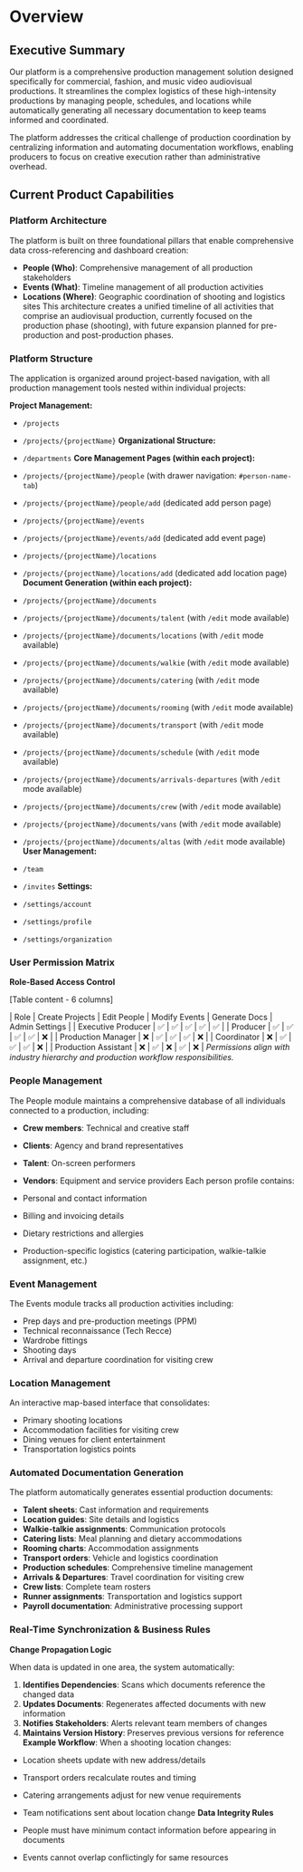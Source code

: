 # Overview

## Executive Summary

Our platform is a comprehensive production management solution designed specifically for commercial, fashion, and music video audiovisual productions. It streamlines the complex logistics of these high-intensity productions by managing people, schedules, and locations while automatically generating all necessary documentation to keep teams informed and coordinated.

The platform addresses the critical challenge of production coordination by centralizing information and automating documentation workflows, enabling producers to focus on creative execution rather than administrative overhead.

## Current Product Capabilities

### Platform Architecture

The platform is built on three foundational pillars that enable comprehensive data cross-referencing and dashboard creation:

- **People (Who)**: Comprehensive management of all production stakeholders
- **Events (What)**: Timeline management of all production activities
- **Locations (Where)**: Geographic coordination of shooting and logistics sites
This architecture creates a unified timeline of all activities that comprise an audiovisual production, currently focused on the production phase (shooting), with future expansion planned for pre-production and post-production phases.

### Platform Structure

The application is organized around project-based navigation, with all production management tools nested within individual projects:

**Project Management:**

- `/projects`
- `/projects/{projectName}`
**Organizational Structure:**

- `/departments`
**Core Management Pages (within each project):**

- `/projects/{projectName}/people` (with drawer navigation: `#person-name-tab`)
- `/projects/{projectName}/people/add` (dedicated add person page)
- `/projects/{projectName}/events`
- `/projects/{projectName}/events/add` (dedicated add event page)
- `/projects/{projectName}/locations`
- `/projects/{projectName}/locations/add` (dedicated add location page)
**Document Generation (within each project):**

- `/projects/{projectName}/documents`
- `/projects/{projectName}/documents/talent` (with `/edit` mode available)
- `/projects/{projectName}/documents/locations` (with `/edit` mode available)
- `/projects/{projectName}/documents/walkie` (with `/edit` mode available)
- `/projects/{projectName}/documents/catering` (with `/edit` mode available)
- `/projects/{projectName}/documents/rooming` (with `/edit` mode available)
- `/projects/{projectName}/documents/transport` (with `/edit` mode available)
- `/projects/{projectName}/documents/schedule` (with `/edit` mode available)
- `/projects/{projectName}/documents/arrivals-departures` (with `/edit` mode available)
- `/projects/{projectName}/documents/crew` (with `/edit` mode available)
- `/projects/{projectName}/documents/vans` (with `/edit` mode available)
- `/projects/{projectName}/documents/altas` (with `/edit` mode available)
**User Management:**

- `/team`
- `/invites`
**Settings:**

- `/settings/account`
- `/settings/profile`
- `/settings/organization`
### User Permission Matrix

**Role-Based Access Control**

[Table content - 6 columns]

| Role | Create Projects | Edit People | Modify Events | Generate Docs | Admin Settings |
| Executive Producer | ✅ | ✅ | ✅ | ✅ | ✅ |
| Producer | ✅ | ✅ | ✅ | ✅ | ❌ |
| Production Manager | ❌ | ✅ | ✅ | ✅ | ❌ |
| Coordinator | ❌ | ✅ | ✅ | ✅ | ❌ |
| Production Assistant | ❌ | ✅ | ❌ | ✅ | ❌ |
*Permissions align with industry hierarchy and production workflow responsibilities.*

### People Management

The People module maintains a comprehensive database of all individuals connected to a production, including:

- **Crew members**: Technical and creative staff
- **Clients**: Agency and brand representatives
- **Talent**: On-screen performers
- **Vendors**: Equipment and service providers
Each person profile contains:

- Personal and contact information
- Billing and invoicing details
- Dietary restrictions and allergies
- Production-specific logistics (catering participation, walkie-talkie assignment, etc.)
### Event Management

The Events module tracks all production activities including:

- Prep days and pre-production meetings (PPM)
- Technical reconnaissance (Tech Recce)
- Wardrobe fittings
- Shooting days
- Arrival and departure coordination for visiting crew
### Location Management

An interactive map-based interface that consolidates:

- Primary shooting locations
- Accommodation facilities for visiting crew
- Dining venues for client entertainment
- Transportation logistics points
### Automated Documentation Generation

The platform automatically generates essential production documents:

- **Talent sheets**: Cast information and requirements
- **Location guides**: Site details and logistics
- **Walkie-talkie assignments**: Communication protocols
- **Catering lists**: Meal planning and dietary accommodations
- **Rooming charts**: Accommodation assignments
- **Transport orders**: Vehicle and logistics coordination
- **Production schedules**: Comprehensive timeline management
- **Arrivals & Departures**: Travel coordination for visiting crew
- **Crew lists**: Complete team rosters
- **Runner assignments**: Transportation and logistics support
- **Payroll documentation**: Administrative processing support
### Real-Time Synchronization & Business Rules

**Change Propagation Logic**

When data is updated in one area, the system automatically:

1. **Identifies Dependencies**: Scans which documents reference the changed data
1. **Updates Documents**: Regenerates affected documents with new information
1. **Notifies Stakeholders**: Alerts relevant team members of changes
1. **Maintains Version History**: Preserves previous versions for reference
**Example Workflow**: When a shooting location changes:

- Location sheets update with new address/details
- Transport orders recalculate routes and timing
- Catering arrangements adjust for new venue requirements
- Team notifications sent about location change
**Data Integrity Rules**

- People must have minimum contact information before appearing in documents
- Events cannot overlap conflictingly for same resources
